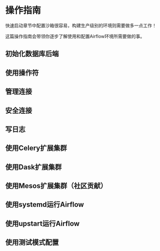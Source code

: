 # 操作指南

快速启动章节中配置沙箱很容易，构建生产级别的环境则需要做多一点工作！

这篇操作指南会带领你逐步了解使用和配置Airflow环境所需要做的事。

## 初始化数据库后端

## 使用操作符

## 管理连接

## 安全连接

## 写日志

## 使用Celery扩展集群

## 使用Dask扩展集群

## 使用Mesos扩展集群（社区贡献）

## 使用systemd运行Airflow

## 使用upstart运行Airflow

## 使用测试模式配置



